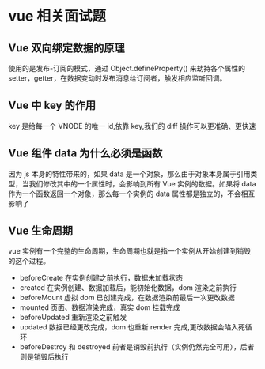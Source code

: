 # vue 相关面试题

## Vue 双向绑定数据的原理

使用的是发布-订阅的模式，通过 Object.defineProperty() 来劫持各个属性的 setter，getter，在数据变动时发布消息给订阅者，触发相应监听回调。

## Vue 中 key 的作用

key 是给每一个 VNODE 的唯一 id,依靠 key,我们的 diff 操作可以更准确、更快速

## Vue 组件 data 为什么必须是函数

因为 js 本身的特性带来的，如果 data 是一个对象，那么由于对象本身属于引用类型，当我们修改其中的一个属性时，会影响到所有 Vue 实例的数据。如果将 data 作为一个函数返回一个对象，那么每一个实例的 data 属性都是独立的，不会相互影响了

## Vue 生命周期

vue 实例有一个完整的生命周期，生命周期也就是指一个实例从开始创建到销毁的这个过程。

- beforeCreate 在实例创建之前执行，数据未加载状态
- created 在实例创建、数据加载后，能初始化数据，dom 渲染之前执行
- beforeMount 虚拟 dom 已创建完成，在数据渲染前最后一次更改数据
- mounted 页面、数据渲染完成，真实 dom 挂载完成
- beforeUpdated 重新渲染之前触发
- updated 数据已经更改完成，dom 也重新 render 完成,更改数据会陷入死循环
- beforeDestroy 和 destroyed 前者是销毁前执行（实例仍然完全可用），后者则是销毁后执行

